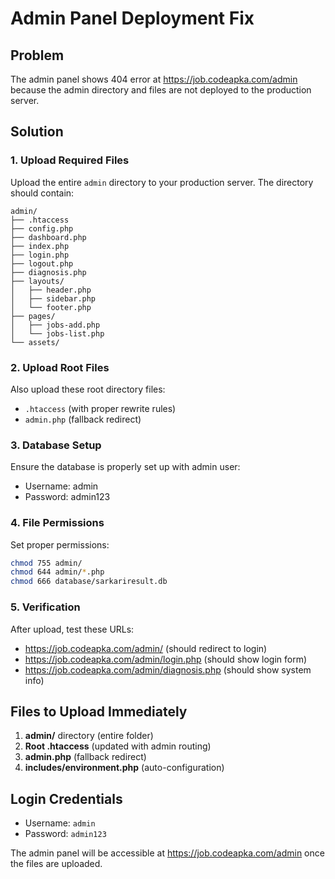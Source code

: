 # Admin Panel Deployment Fix

## Problem
The admin panel shows 404 error at https://job.codeapka.com/admin because the admin directory and files are not deployed to the production server.

## Solution

### 1. Upload Required Files
Upload the entire `admin` directory to your production server. The directory should contain:

```
admin/
├── .htaccess
├── config.php
├── dashboard.php
├── index.php
├── login.php
├── logout.php
├── diagnosis.php
├── layouts/
│   ├── header.php
│   ├── sidebar.php
│   └── footer.php
├── pages/
│   ├── jobs-add.php
│   └── jobs-list.php
└── assets/
```

### 2. Upload Root Files
Also upload these root directory files:
- `.htaccess` (with proper rewrite rules)
- `admin.php` (fallback redirect)

### 3. Database Setup
Ensure the database is properly set up with admin user:
- Username: admin
- Password: admin123

### 4. File Permissions
Set proper permissions:
```bash
chmod 755 admin/
chmod 644 admin/*.php
chmod 666 database/sarkariresult.db
```

### 5. Verification
After upload, test these URLs:
- https://job.codeapka.com/admin/ (should redirect to login)
- https://job.codeapka.com/admin/login.php (should show login form)
- https://job.codeapka.com/admin/diagnosis.php (should show system info)

## Files to Upload Immediately

1. **admin/** directory (entire folder)
2. **Root .htaccess** (updated with admin routing)
3. **admin.php** (fallback redirect)
4. **includes/environment.php** (auto-configuration)

## Login Credentials
- Username: `admin`
- Password: `admin123`

The admin panel will be accessible at https://job.codeapka.com/admin once the files are uploaded.
